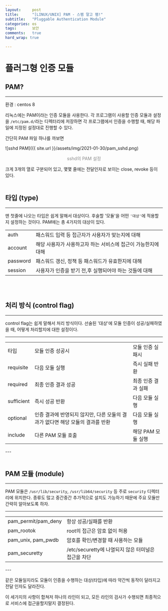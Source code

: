 ```yaml
---
layout:		post
title:		"[LINUX/UNIX] PAM - 스팸 말고 팸!"
subtitle:	"Pluggable Authentication Module"
categories:	os
tags:		보안
comments:	true
hard_wrap: true

---
```


# 플러그형 인증 모듈

## PAM?
---

환경 : centos 8

리눅스에는 PAM이라는 인증 모듈을 사용한다. 각 프로그램이 사용할 인증 모듈과 설정을 `/etc/pam.d/`라는 디렉터리에 저장하면 각 프로그램에서 인증을 수행할 때, 해당 파일에 지정된 설정대로 진행할 수 있다.

간단히 PAM 파일 하나를 까보면

![sshd PAM]({{ site.url }}/assets/img/2021-01-30/pam_sshd.png)
<p style="opacity: 0.5; text-align: center;">sshd의 PAM 설정</p>

크게 3개의 열로 구분되어 있고, 몇몇 줄에는 전달인자로 보이는 close, revoke 등이 있다.
<br>
<br>

## 타입 (type)
---

맨 첫줄에 나오는 타입은 쉽게 말해서 대상이다. 후술할 '모듈'을 어떤 `'대상'`에 적용할지 설정하는 것이다. PAM에는 총 4가지의 대상이 있다.

<table>
	<tr>
		<td>auth</td>
		<td>패스워드 입력 등 접근자가 사용자가 맞는지에 대해</td>
	</tr>
	<tr>
		<td>account</td>
		<td>해당 사용자가 사용하고자 하는 서비스에 접근이 가능한지에 대해</td>
	</tr>
	<tr>
		<td>password</td>
		<td>패스워드 갱신, 정책 등 패스워드가 유효한지에 대해</td>
	</tr>
	<tr>
		<td>session</td>
		<td>사용자가 인증을 받기 전,후 실행되어야 하는 것들에 대해</td>
	</tr>
</table>
<br>
<br>

## 처리 방식 (control flag)
---

control flag는 쉽게 말해서 처리 방식이다. 선술된 '대상'에 모듈 인증이 성공/실패하였을 때, 어떻게 처리할지에 대한 설정이다.

---
<table>
	<tr>
		<td>타입</td>
		<td>모듈 인증 성공시</td>
		<td>모듈 인증 실패시</td>
	</tr>
	<tr>
		<td>requisite</td>
		<td>다음 모듈 실행</td>
		<td>즉시 실패 반환</td>
	</tr>
	<tr>
		<td>required</td>
		<td>최종 인증 결과 성공</td>
		<td>최종 인증 결과 실패</td>
	</tr>
	<tr>
		<td>sufficient</td>
		<td>즉시 성공 반환</td>
		<td>다음 모듈 실행</td>
	</tr>
	<tr>
		<td>optional</td>
		<td>인증 결과에 반영되지 않지만, 다른 모듈의 결과가 없다면 해당 모듈의 결과를 반환</td>
		<td>다음 모듈 실행</td>
	</tr>
	<tr>
		<td>include</td>
		<td>다른 PAM 모듈 호출</td>
		<td>해당 PAM 모듈 실행</td>
	</tr>
</table>
---
<br>
<br>

## PAM 모듈 (module)
---

PAM 모듈은 `/usr/lib/security`, `/usr/lib64/security` 등 주로 `security` 디렉터리에 위치한다. 종류도 많고 중간중간 추가적으로 설치도 가능하기 때문에 주요 모듈만 간략히 알아보도록 하자.

---
<table>
	<tr>
		<td>pam_permit/pam_deny</td>
		<td>항상 성공/실패를 반환</td>
	</tr>
	<tr>
		<td>pam_rootok</td>
		<td>root의 접근은 암호 없이 허용</td>
	</tr>
	<tr>
		<td>pam_unix, pam_pwdb</td>
		<td>암호를 확인/변경할 때 사용하는 모듈</td>
	</tr>
	<tr>
		<td>pam_securetty</td>
		<td>/etc/securetty에 나열되지 않은 터미널은 접근을 차단</td>
	</tr>
</table>
---

같은 모듈일지라도 모듈이 인증을 수행하는 대상(타입)에 따라 약간씩 동작이 달라지고 전달 인자도 달라진다.

이 세가지의 사항이 합쳐저 하나의 라인이 되고, 모든 라인의 검사가 수행되면 최종적으로 서비스에 접근을할지말지 결정된다.